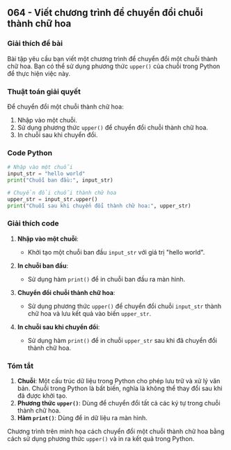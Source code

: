 ## 064 - Viết chương trình để chuyển đổi chuỗi thành chữ hoa

### Giải thích đề bài

Bài tập yêu cầu bạn viết một chương trình để chuyển đổi một chuỗi thành chữ hoa. Bạn có thể sử dụng phương thức `upper()` của chuỗi trong Python để thực hiện việc này.

### Thuật toán giải quyết

Để chuyển đổi một chuỗi thành chữ hoa:

1. Nhập vào một chuỗi.
2. Sử dụng phương thức `upper()` để chuyển đổi chuỗi thành chữ hoa.
3. In chuỗi sau khi chuyển đổi.

### Code Python

```python
# Nhập vào một chuỗi
input_str = "hello world"
print("Chuỗi ban đầu:", input_str)

# Chuyển đổi chuỗi thành chữ hoa
upper_str = input_str.upper()
print("Chuỗi sau khi chuyển đổi thành chữ hoa:", upper_str)
```

### Giải thích code

1. **Nhập vào một chuỗi**:

   - Khởi tạo một chuỗi ban đầu `input_str` với giá trị "hello world".

2. **In chuỗi ban đầu**:

   - Sử dụng hàm `print()` để in chuỗi ban đầu ra màn hình.

3. **Chuyển đổi chuỗi thành chữ hoa**:

   - Sử dụng phương thức `upper()` để chuyển đổi chuỗi `input_str` thành chữ hoa và lưu kết quả vào biến `upper_str`.

4. **In chuỗi sau khi chuyển đổi**:
   - Sử dụng hàm `print()` để in chuỗi `upper_str` sau khi đã chuyển đổi thành chữ hoa.

### Tóm tắt

1. **Chuỗi**: Một cấu trúc dữ liệu trong Python cho phép lưu trữ và xử lý văn bản. Chuỗi trong Python là bất biến, nghĩa là không thể thay đổi sau khi đã được khởi tạo.
2. **Phương thức `upper()`**: Dùng để chuyển đổi tất cả các ký tự trong chuỗi thành chữ hoa.
3. **Hàm `print()`**: Dùng để in dữ liệu ra màn hình.

Chương trình trên minh họa cách chuyển đổi một chuỗi thành chữ hoa bằng cách sử dụng phương thức `upper()` và in ra kết quả trong Python.
